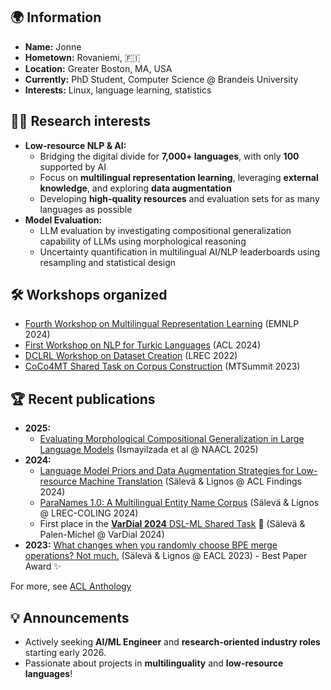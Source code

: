 ## 🌍 **Information**
- **Name:** Jonne
- **Hometown:** Rovaniemi, :finland:
- **Location:** Greater Boston, MA, USA
- **Currently:** PhD Student, Computer Science @ Brandeis University
- **Interests:** Linux, language learning, statistics

## 👨‍🎓 **Research interests**
- **Low-resource NLP & AI:** 
  - Bridging the digital divide for **7,000+ languages**, with only **100** supported by AI
  - Focus on **multilingual representation learning**, leveraging **external knowledge**, and exploring **data augmentation**
  - Developing **high-quality resources** and evaluation sets for as many languages as possible
- **Model Evaluation:** 
  - LLM evaluation by investigating compositional generalization capability of LLMs using morphological reasoning
  - Uncertainty quantification in multilingual AI/NLP leaderboards using resampling and statistical design

## 🛠️ **Workshops organized**
- [Fourth Workshop on Multilingual Representation Learning](https://sigtyp.github.io/ws2024-mrl.html) (EMNLP 2024)
- [First Workshop on NLP for Turkic Languages](https://aclanthology.org/volumes/2024.sigturk-1/) (ACL 2024)
- [DCLRL Workshop on Dataset Creation](https://dclrl.github.io/) (LREC 2022)
- [CoCo4MT Shared Task on Corpus Construction](https://aclanthology.org/2023.mtsummit-coco4mt.3/) (MTSummit 2023)

## 🏆 **Recent publications**
- **2025:**
  - [Evaluating Morphological Compositional Generalization in Large Language Models](https://aclanthology.org/2025.naacl-long.59/) (Ismayilzada et al @ NAACL 2025)
- **2024:** 
  - [Language Model Priors and Data Augmentation Strategies for Low-resource Machine Translation](https://aclanthology.org/2024.findings-acl.768/) (Sälevä & Lignos @ ACL Findings 2024)
  - [ParaNames 1.0: A Multilingual Entity Name Corpus](https://aclanthology.org/2024.lrec-main.1103/) (Sälevä & Lignos @ LREC-COLING 2024)
  - First place in the [**VarDial 2024** DSL-ML Shared Task](https://aclanthology.org/2024.vardial-1.22/) 🥇 (Sälevä & Palen-Michel @ VarDial 2024)
- **2023:** [What changes when you randomly choose BPE merge operations? Not much.](https://aclanthology.org/2023.insights-1.7/) (Sälevä & Lignos @ EACL 2023) - Best Paper Award ✨

For more, see [ACL Anthology]()

## 💡 **Announcements**
- Actively seeking **AI/ML Engineer** and **research-oriented industry roles** starting early 2026.
- Passionate about projects in **multilinguality** and **low-resource languages**!
